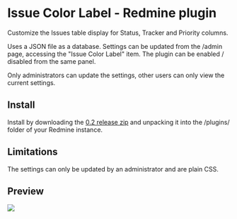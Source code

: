 Issue Color Label - Redmine plugin
==============

Customize the Issues table display for Status, Tracker and Priority columns. 

Uses a JSON file as a database. Settings can be updated from the /admin page, accessing the "Issue Color Label" item. 
The plugin can be enabled / disabled from the same panel.

Only administrators can update the settings, other users can only view the current settings.


Install
-----
Install by downloading the [0.2 release zip](https://github.com/bogdananton/Redmine-plugin-issueColorLabel/releases/download/0.2/issueColorLabel.zip) and unpacking it into the /plugins/ folder of your Redmine instance.


Limitations
-----
The settings can only be updated by an administrator and are plain CSS.


Preview
-----
![](https://raw.githubusercontent.com/bogdananton/Redmine-plugin-issueColorLabel/master/preview.png)

